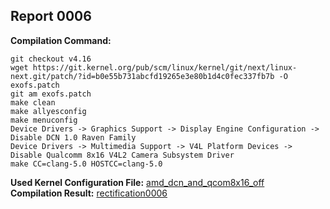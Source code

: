## Report 0006 #  
**Compilation Command:**
```
git checkout v4.16
wget https://git.kernel.org/pub/scm/linux/kernel/git/next/linux-next.git/patch/?id=b0e55b731abcfd19265e3e80b1d4c0fec337fb7b -O exofs.patch  
git am exofs.patch
make clean
make allyesconfig
make menuconfig
Device Drivers -> Graphics Support -> Display Engine Configuration -> Disable DCN 1.0 Raven Family
Device Drivers -> Multimedia Support -> V4L Platform Devices -> Disable Qualcomm 8x16 V4L2 Camera Subsystem Driver
make CC=clang-5.0 HOSTCC=clang-5.0
```
**Used Kernel Configuration File:** [amd_dcn_and_qcom8x16_off](../../../config-files/v4.15/dcn10_qcom8x16_off_config)  
**Compilation Result:** [rectification0006](../../../rectification-reports/rectification0006.md)  
